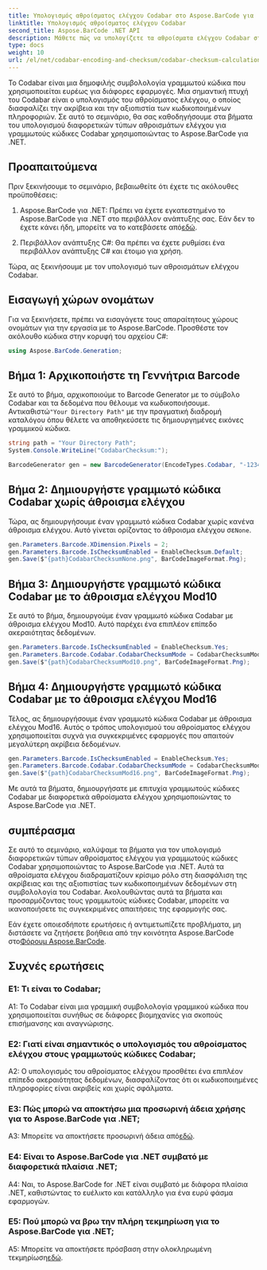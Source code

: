 ```yaml
---
title: Υπολογισμός αθροίσματος ελέγχου Codabar στο Aspose.BarCode για .NET
linktitle: Υπολογισμός αθροίσματος ελέγχου Codabar
second_title: Aspose.BarCode .NET API
description: Μάθετε πώς να υπολογίζετε τα αθροίσματα ελέγχου Codabar στο .NET χρησιμοποιώντας το Aspose.BarCode. Βελτιώστε την ακρίβεια των δεδομένων στους γραμμωτούς κώδικες Codabar. Λάβετε οδηγίες βήμα προς βήμα.
type: docs
weight: 10
url: /el/net/codabar-encoding-and-checksum/codabar-checksum-calculation/
---
```

Το Codabar είναι μια δημοφιλής συμβολολογία γραμμωτού κώδικα που χρησιμοποιείται ευρέως για διάφορες εφαρμογές. Μια σημαντική πτυχή του Codabar είναι ο υπολογισμός του αθροίσματος ελέγχου, ο οποίος διασφαλίζει την ακρίβεια και την αξιοπιστία των κωδικοποιημένων πληροφοριών. Σε αυτό το σεμινάριο, θα σας καθοδηγήσουμε στα βήματα του υπολογισμού διαφορετικών τύπων αθροισμάτων ελέγχου για γραμμωτούς κώδικες Codabar χρησιμοποιώντας το Aspose.BarCode για .NET.

## Προαπαιτούμενα

Πριν ξεκινήσουμε το σεμινάριο, βεβαιωθείτε ότι έχετε τις ακόλουθες προϋποθέσεις:

1. Aspose.BarCode για .NET: Πρέπει να έχετε εγκατεστημένο το Aspose.BarCode για .NET στο περιβάλλον ανάπτυξης σας. Εάν δεν το έχετε κάνει ήδη, μπορείτε να το κατεβάσετε από[εδώ](https://releases.aspose.com/barcode/net/).

2. Περιβάλλον ανάπτυξης C#: Θα πρέπει να έχετε ρυθμίσει ένα περιβάλλον ανάπτυξης C# και έτοιμο για χρήση.

Τώρα, ας ξεκινήσουμε με τον υπολογισμό των αθροισμάτων ελέγχου Codabar.

## Εισαγωγή χώρων ονομάτων

Για να ξεκινήσετε, πρέπει να εισαγάγετε τους απαραίτητους χώρους ονομάτων για την εργασία με το Aspose.BarCode. Προσθέστε τον ακόλουθο κώδικα στην κορυφή του αρχείου C#:

```csharp
using Aspose.BarCode.Generation;
```

## Βήμα 1: Αρχικοποιήστε τη Γεννήτρια Barcode

 Σε αυτό το βήμα, αρχικοποιούμε το Barcode Generator με το σύμβολο Codabar και τα δεδομένα που θέλουμε να κωδικοποιήσουμε. Αντικαθιστώ`"Your Directory Path"` με την πραγματική διαδρομή καταλόγου όπου θέλετε να αποθηκεύσετε τις δημιουργημένες εικόνες γραμμικού κώδικα.

```csharp
string path = "Your Directory Path";
System.Console.WriteLine("CodabarChecksum:");

BarcodeGenerator gen = new BarcodeGenerator(EncodeTypes.Codabar, "-12345-");
```

## Βήμα 2: Δημιουργήστε γραμμωτό κώδικα Codabar χωρίς άθροισμα ελέγχου

 Τώρα, ας δημιουργήσουμε έναν γραμμωτό κώδικα Codabar χωρίς κανένα άθροισμα ελέγχου. Αυτό γίνεται ορίζοντας το άθροισμα ελέγχου σε`None`.

```csharp
gen.Parameters.Barcode.XDimension.Pixels = 2;
gen.Parameters.Barcode.IsChecksumEnabled = EnableChecksum.Default;
gen.Save($"{path}CodabarChecksumNone.png", BarCodeImageFormat.Png);
```

## Βήμα 3: Δημιουργήστε γραμμωτό κώδικα Codabar με το άθροισμα ελέγχου Mod10

Σε αυτό το βήμα, δημιουργούμε έναν γραμμωτό κώδικα Codabar με άθροισμα ελέγχου Mod10. Αυτό παρέχει ένα επιπλέον επίπεδο ακεραιότητας δεδομένων. 

```csharp
gen.Parameters.Barcode.IsChecksumEnabled = EnableChecksum.Yes;
gen.Parameters.Barcode.Codabar.CodabarChecksumMode = CodabarChecksumMode.Mod10;
gen.Save($"{path}CodabarChecksumMod10.png", BarCodeImageFormat.Png);
```

## Βήμα 4: Δημιουργήστε γραμμωτό κώδικα Codabar με το άθροισμα ελέγχου Mod16

Τέλος, ας δημιουργήσουμε έναν γραμμωτό κώδικα Codabar με άθροισμα ελέγχου Mod16. Αυτός ο τρόπος υπολογισμού του αθροίσματος ελέγχου χρησιμοποιείται συχνά για συγκεκριμένες εφαρμογές που απαιτούν μεγαλύτερη ακρίβεια δεδομένων.

```csharp
gen.Parameters.Barcode.IsChecksumEnabled = EnableChecksum.Yes;
gen.Parameters.Barcode.Codabar.CodabarChecksumMode = CodabarChecksumMode.Mod16;
gen.Save($"{path}CodabarChecksumMod16.png", BarCodeImageFormat.Png);
```

Με αυτά τα βήματα, δημιουργήσατε με επιτυχία γραμμωτούς κώδικες Codabar με διαφορετικά αθροίσματα ελέγχου χρησιμοποιώντας το Aspose.BarCode για .NET.

## συμπέρασμα

Σε αυτό το σεμινάριο, καλύψαμε τα βήματα για τον υπολογισμό διαφορετικών τύπων αθροίσματος ελέγχου για γραμμωτούς κώδικες Codabar χρησιμοποιώντας το Aspose.BarCode για .NET. Αυτά τα αθροίσματα ελέγχου διαδραματίζουν κρίσιμο ρόλο στη διασφάλιση της ακρίβειας και της αξιοπιστίας των κωδικοποιημένων δεδομένων στη συμβολολογία του Codabar. Ακολουθώντας αυτά τα βήματα και προσαρμόζοντας τους γραμμωτούς κώδικες Codabar, μπορείτε να ικανοποιήσετε τις συγκεκριμένες απαιτήσεις της εφαρμογής σας.

 Εάν έχετε οποιεσδήποτε ερωτήσεις ή αντιμετωπίζετε προβλήματα, μη διστάσετε να ζητήσετε βοήθεια από την κοινότητα Aspose.BarCode στο[Φόρουμ Aspose.BarCode](https://forum.aspose.com/c/barcode/13).

## Συχνές ερωτήσεις

### Ε1: Τι είναι το Codabar;

A1: Το Codabar είναι μια γραμμική συμβολολογία γραμμικού κώδικα που χρησιμοποιείται συνήθως σε διάφορες βιομηχανίες για σκοπούς επισήμανσης και αναγνώρισης.

### Ε2: Γιατί είναι σημαντικός ο υπολογισμός του αθροίσματος ελέγχου στους γραμμωτούς κώδικες Codabar;

A2: Ο υπολογισμός του αθροίσματος ελέγχου προσθέτει ένα επιπλέον επίπεδο ακεραιότητας δεδομένων, διασφαλίζοντας ότι οι κωδικοποιημένες πληροφορίες είναι ακριβείς και χωρίς σφάλματα.

### Ε3: Πώς μπορώ να αποκτήσω μια προσωρινή άδεια χρήσης για το Aspose.BarCode για .NET;

 A3: Μπορείτε να αποκτήσετε προσωρινή άδεια από[εδώ](https://purchase.aspose.com/temporary-license/).

### Ε4: Είναι το Aspose.BarCode για .NET συμβατό με διαφορετικά πλαίσια .NET;

A4: Ναι, το Aspose.BarCode for .NET είναι συμβατό με διάφορα πλαίσια .NET, καθιστώντας το ευέλικτο και κατάλληλο για ένα ευρύ φάσμα εφαρμογών.

### Ε5: Πού μπορώ να βρω την πλήρη τεκμηρίωση για το Aspose.BarCode για .NET;

 A5: Μπορείτε να αποκτήσετε πρόσβαση στην ολοκληρωμένη τεκμηρίωση[εδώ](https://reference.aspose.com/barcode/net/).